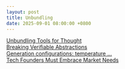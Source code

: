 ```yaml
---
layout: post
title: Unbundling
date: 2025-09-01 08:00:00 +0800
---
```


[Unbundling Tools for Thought](https://borretti.me/article/unbundling-tools-for-thought)  
[Breaking Verifiable Abstractions](https://alperenkeles.com/posts/verifiable-abstractions/)  
[Generation configurations: temperature ...](https://huyenchip.com//2024/01/16/sampling.html)  
[Tech Founders Must Embrace Market Needs](https://spectrum.ieee.org/nuclear-battery-revival)  
